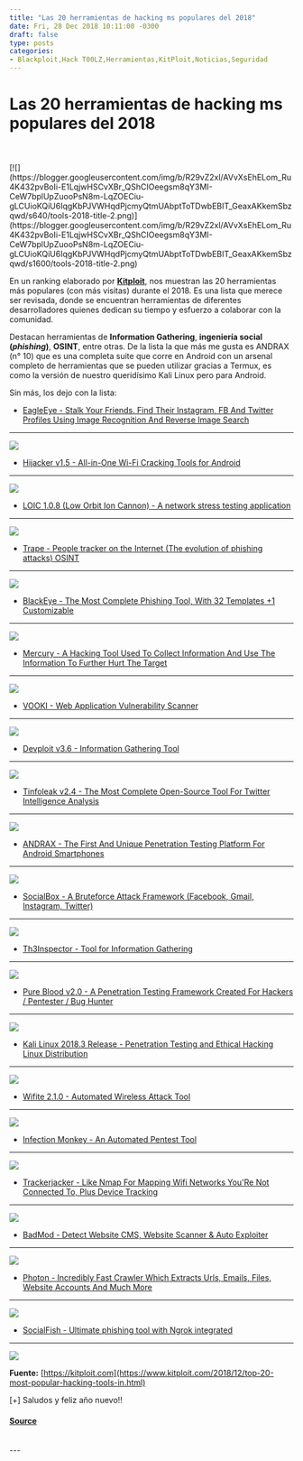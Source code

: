 ```yaml
---
title: "Las 20 herramientas de hacking ms populares del 2018"
date: Fri, 28 Dec 2018 10:11:00 -0300
draft: false
type: posts
categories: 
- Blackploit,Hack T00LZ,Herramientas,KitPloit,Noticias,Seguridad
---
```

# Las 20 herramientas de hacking ms populares del 2018

<br/>

<br/>
[![](https://blogger.googleusercontent.com/img/b/R29vZ2xl/AVvXsEhELom_Ru4K432pvBoIi-E1LqjwHSCvXBr_QShCIOeegsm8qY3MI-CeW7bplUpZuooPsN8m-LqZOECiu-gLCUioKQiU6IqgKbPJVWHqdPjcmyQtmUAbptToTDwbEBIT_GeaxAKkemSbzqwd/s640/tools-2018-title-2.png)](https://blogger.googleusercontent.com/img/b/R29vZ2xl/AVvXsEhELom_Ru4K432pvBoIi-E1LqjwHSCvXBr_QShCIOeegsm8qY3MI-CeW7bplUpZuooPsN8m-LqZOECiu-gLCUioKQiU6IqgKbPJVWHqdPjcmyQtmUAbptToTDwbEBIT_GeaxAKkemSbzqwd/s1600/tools-2018-title-2.png)

  

En un ranking elaborado por [**Kitploit**](https://www.kitploit.com/), nos muestran las 20 herramientas más populares (con más visitas) durante el 2018. Es una lista que merece ser revisada, donde se encuentran herramientas de diferentes desarrolladores quienes dedican su tiempo y esfuerzo a colaborar con la comunidad. 

  

Destacan herramientas de **Information Gathering**, **ingeniería social (_phishing_)**, **OSINT**, entre otras. De la lista la que más me gusta es ANDRAX (n° 10) que es una completa suite que corre en Android con un arsenal completo de herramientas que se pueden utilizar gracias a Termux, es como la versión de nuestro queridísimo Kali Linux pero para Android.

  

Sin más, los dejo con la lista:

  

-   [EagleEye - Stalk Your Friends. Find Their Instagram, FB And Twitter Profiles Using Image Recognition And Reverse Image Search](https://www.kitploit.com//2018/07/eagleeye-stalk-your-friends-find-their.html)
------------------------------------------------------------------------------------------------------------------------------------------------------------------------------------------------------------------

[![](https://blogger.googleusercontent.com/img/b/R29vZ2xl/AVvXsEi-dcX86p7Kc07TrwkCktuGmVk4jSpuHF_t9z5hyNacYaN4d67dWTIpDS12PeUGJ27k9Qn7JEk2VBPh-7bVNE7JPU_ZD62Iwj58l1A-Bh5ATGv7DzbIWLFPePG0FQCNppymBLpqjZzeVTE/s320/EagleEye_4.png)](https://blogger.googleusercontent.com/img/b/R29vZ2xl/AVvXsEi-dcX86p7Kc07TrwkCktuGmVk4jSpuHF_t9z5hyNacYaN4d67dWTIpDS12PeUGJ27k9Qn7JEk2VBPh-7bVNE7JPU_ZD62Iwj58l1A-Bh5ATGv7DzbIWLFPePG0FQCNppymBLpqjZzeVTE/s1600/EagleEye_4.png)

  

-   [Hijacker v1.5 - All-in-One Wi-Fi Cracking Tools for Android](https://www.kitploit.com//2018/04/hijacker-v15-all-in-one-wi-fi-cracking.html)
------------------------------------------------------------------------------------------------------------------------------------------------

[![](https://blogger.googleusercontent.com/img/b/R29vZ2xl/AVvXsEgDfxybBnmF3Ol0_KB1KvBcGQ_chVCeryN2WghtfxkmLg-9MUtwSLBSSni8HmVH-o6wvtJRgLBgBCi2bJn8w6j6_jwz2OqU8DR0VtTYzsmvJkZpJ8pkZNp1oHYpmIEuuluHKEt9p-QJKEk/s320/01_airodump_view.png)](https://blogger.googleusercontent.com/img/b/R29vZ2xl/AVvXsEgDfxybBnmF3Ol0_KB1KvBcGQ_chVCeryN2WghtfxkmLg-9MUtwSLBSSni8HmVH-o6wvtJRgLBgBCi2bJn8w6j6_jwz2OqU8DR0VtTYzsmvJkZpJ8pkZNp1oHYpmIEuuluHKEt9p-QJKEk/s640/01_airodump_view.png)

  

-   [LOIC 1.0.8 (Low Orbit Ion Cannon) - A network stress testing application](https://www.kitploit.com//2014/12/loic-108-low-orbit-ion-cannon-network.html)
------------------------------------------------------------------------------------------------------------------------------------------------------------

[![](https://blogger.googleusercontent.com/img/b/R29vZ2xl/AVvXsEj7MccKP1Z0C_13zMyUyNnhvMRZKQ2sux0rwnKHaEuQ310wfA2rJTjgm0tqYlBRlniBVq7rviEBlxQ1SGrkaFV6ivuCOIFT6WxwR5Uyx9veGAOs8ytt_lZhDkDSyDAxwS5qtaYE-6PWNLY/s320/LOIC.jpg)](https://blogger.googleusercontent.com/img/b/R29vZ2xl/AVvXsEj7MccKP1Z0C_13zMyUyNnhvMRZKQ2sux0rwnKHaEuQ310wfA2rJTjgm0tqYlBRlniBVq7rviEBlxQ1SGrkaFV6ivuCOIFT6WxwR5Uyx9veGAOs8ytt_lZhDkDSyDAxwS5qtaYE-6PWNLY/s1600/LOIC.jpg)

  

-   [Trape - People tracker on the Internet (The evolution of phishing attacks) OSINT](https://www.kitploit.com/2017/11/trape-people-tracker-on-internet-learn.html)
--------------------------------------------------------------------------------------------------------------------------------------------------------------------

[![](https://blogger.googleusercontent.com/img/b/R29vZ2xl/AVvXsEhMJuPXp9VlX0_q_OcISMjOPVkRqbEDwibCEt3ZgiZ2YcOXk9GBPBgbkvAsu-RWYbJ3Z3uJK9ZcZGLjSNA-KNu62olVFyQKFDwzyygPvkK2v0DpzzxVp2IMG9Z60gUnJaA6YRW0t2-guzw/s320/trape_1.png)](https://blogger.googleusercontent.com/img/b/R29vZ2xl/AVvXsEhMJuPXp9VlX0_q_OcISMjOPVkRqbEDwibCEt3ZgiZ2YcOXk9GBPBgbkvAsu-RWYbJ3Z3uJK9ZcZGLjSNA-KNu62olVFyQKFDwzyygPvkK2v0DpzzxVp2IMG9Z60gUnJaA6YRW0t2-guzw/s640/trape_1.png)

  

-   [BlackEye - The Most Complete Phishing Tool, With 32 Templates +1 Customizable](https://www.kitploit.com//2018/08/blackeye-most-complete-phishing-tool.html)
----------------------------------------------------------------------------------------------------------------------------------------------------------------

[![](https://blogger.googleusercontent.com/img/b/R29vZ2xl/AVvXsEhHdVxEaklKUhnQp6zUaXJomhN2o33ROB-LdM85cvkXHjC0B0C3OvLY9AxzAMVchvkTsFWZTNbntSkbWXyxE5R796xQQnb5JcKLYhPnS3XJYlyuQEbK4sz5-iQEl7RRjMqFNovnsL7ouH5L/s320/blackeye_1.png)](https://blogger.googleusercontent.com/img/b/R29vZ2xl/AVvXsEhHdVxEaklKUhnQp6zUaXJomhN2o33ROB-LdM85cvkXHjC0B0C3OvLY9AxzAMVchvkTsFWZTNbntSkbWXyxE5R796xQQnb5JcKLYhPnS3XJYlyuQEbK4sz5-iQEl7RRjMqFNovnsL7ouH5L/s640/blackeye_1.png)

  

-   [Mercury - A Hacking Tool Used To Collect Information And Use The Information To Further Hurt The Target](https://www.kitploit.com//2018/04/mercury-hacking-tool-used-to-collect.html)
------------------------------------------------------------------------------------------------------------------------------------------------------------------------------------------

[![](https://blogger.googleusercontent.com/img/b/R29vZ2xl/AVvXsEgN1PBmUcbRJFBRYcIrxMmOR6DNBNbig8SzfUUs7ABdf3VAOhJI_ERHvMGk4mkLVUhbbN2srJYxZxHlqhPao2knccyYtiWMcEkFoGHZPDeJYaOBeEfPvLsoGi3DnmlyQpefx1tVftAXslA/s320/Mercury.png)](https://blogger.googleusercontent.com/img/b/R29vZ2xl/AVvXsEgN1PBmUcbRJFBRYcIrxMmOR6DNBNbig8SzfUUs7ABdf3VAOhJI_ERHvMGk4mkLVUhbbN2srJYxZxHlqhPao2knccyYtiWMcEkFoGHZPDeJYaOBeEfPvLsoGi3DnmlyQpefx1tVftAXslA/s640/Mercury.png)

  

-   [VOOKI - Web Application Vulnerability Scanner](https://www.kitploit.com//2018/06/vooki-web-application-vulnerability.html)
-------------------------------------------------------------------------------------------------------------------------------

[![](https://blogger.googleusercontent.com/img/b/R29vZ2xl/AVvXsEhQP-PSoF95sN85Efc-k5p-fSIwoPf7I7tDTlu3Bj-jFa-OcOMnOI8JSlM7cgEYAembuhe4ZzMoSpuIHlbU9xusc6sDRaBYIOOwfvp9zSX-a8XdL2Ymm32Rd6HNgbg3NIUrg5cOhlA1DD0/s320/vooki_image.png)](https://blogger.googleusercontent.com/img/b/R29vZ2xl/AVvXsEhQP-PSoF95sN85Efc-k5p-fSIwoPf7I7tDTlu3Bj-jFa-OcOMnOI8JSlM7cgEYAembuhe4ZzMoSpuIHlbU9xusc6sDRaBYIOOwfvp9zSX-a8XdL2Ymm32Rd6HNgbg3NIUrg5cOhlA1DD0/s640/vooki_image.png)

  

-   [Devploit v3.6 - Information Gathering Tool](https://www.kitploit.com//2018/07/devploit-v36-information-gathering-tool.html)
--------------------------------------------------------------------------------------------------------------------------------

[![](https://blogger.googleusercontent.com/img/b/R29vZ2xl/AVvXsEj2bFbY5dW-SNaQwdhkWXC-dog0IS8iqqQtQinmKDo2cR_dYAwbgCT60MFsAvfIi347Km9dz2cS4_qQw9z7jN4iFWJz_7ey36jsS_BK33FufMjbmzZxwhpCwVmfli1_G8wpNtb3f-pP2Vw/s320/Devploit_8.png)](https://blogger.googleusercontent.com/img/b/R29vZ2xl/AVvXsEj2bFbY5dW-SNaQwdhkWXC-dog0IS8iqqQtQinmKDo2cR_dYAwbgCT60MFsAvfIi347Km9dz2cS4_qQw9z7jN4iFWJz_7ey36jsS_BK33FufMjbmzZxwhpCwVmfli1_G8wpNtb3f-pP2Vw/s640/Devploit_8.png)

  

-   [Tinfoleak v2.4 - The Most Complete Open-Source Tool For Twitter Intelligence Analysis](https://www.kitploit.com//2018/04/tinfoleak-v24-most-complete-open-source.html)
---------------------------------------------------------------------------------------------------------------------------------------------------------------------------

[![](https://blogger.googleusercontent.com/img/b/R29vZ2xl/AVvXsEi8X3m8RzdCS_nCbap0Q4GXjKNmwGdaDe6f_3c3CY_FP4t29hMCbnkxkcHSWgIl3xN3zFc_-NZkiFtpSeFM-2uI4F7inhJGJZch0zNQkg0uffFVVsVOMHD0K0mA5pT0KyC8gq95gNU9tak/s320/tinfoleak-ui.png)](https://blogger.googleusercontent.com/img/b/R29vZ2xl/AVvXsEi8X3m8RzdCS_nCbap0Q4GXjKNmwGdaDe6f_3c3CY_FP4t29hMCbnkxkcHSWgIl3xN3zFc_-NZkiFtpSeFM-2uI4F7inhJGJZch0zNQkg0uffFVVsVOMHD0K0mA5pT0KyC8gq95gNU9tak/s640/tinfoleak-ui.png)

  
  

-   [ANDRAX - The First And Unique Penetration Testing Platform For Android Smartphones](https://www.kitploit.com//2018/10/andrax-first-and-unique-penetration.html)
--------------------------------------------------------------------------------------------------------------------------------------------------------------------

[![](https://blogger.googleusercontent.com/img/b/R29vZ2xl/AVvXsEiEmefJzyGJ4iAoGI6xIOZwEAopY4d4V2qdoS3cvR4nXwaHNgtR74asvMnIJmy5X8pnzgOOOMdbk8_Ji-HL8h_NjjeKpB-xHFl4S2O0KWkefDn__gAknPEUU5Auht4OAewaz3nSNipQrLV9/s320/andrax.png)](https://blogger.googleusercontent.com/img/b/R29vZ2xl/AVvXsEiEmefJzyGJ4iAoGI6xIOZwEAopY4d4V2qdoS3cvR4nXwaHNgtR74asvMnIJmy5X8pnzgOOOMdbk8_Ji-HL8h_NjjeKpB-xHFl4S2O0KWkefDn__gAknPEUU5Auht4OAewaz3nSNipQrLV9/s640/andrax.png)

  

-   [SocialBox - A Bruteforce Attack Framework (Facebook, Gmail, Instagram, Twitter)](https://www.kitploit.com//2018/09/socialbox-bruteforce-attack-framework.html)
-------------------------------------------------------------------------------------------------------------------------------------------------------------------

[![](https://blogger.googleusercontent.com/img/b/R29vZ2xl/AVvXsEgVdZ1YKJW22k4QkKAb8iZTJdGdHGrMLHNxyqsic05fLzmjFbVGjMJzYjEl6oFS989M5d2kMVpOOXj-Sjsvpy8XQHxaiaxgzb6lRIDbHgk5Qisbk0NnZqfVyn8ABTDMIpDTondI78JltgSQ/s320/SocialBox_1_sb.png)](https://blogger.googleusercontent.com/img/b/R29vZ2xl/AVvXsEgVdZ1YKJW22k4QkKAb8iZTJdGdHGrMLHNxyqsic05fLzmjFbVGjMJzYjEl6oFS989M5d2kMVpOOXj-Sjsvpy8XQHxaiaxgzb6lRIDbHgk5Qisbk0NnZqfVyn8ABTDMIpDTondI78JltgSQ/s640/SocialBox_1_sb.png)

  

-   [Th3Inspector - Tool for Information Gathering](https://www.kitploit.com//2018/03/th3inspector-tool-for-information.html)
-----------------------------------------------------------------------------------------------------------------------------

[![](https://blogger.googleusercontent.com/img/b/R29vZ2xl/AVvXsEi4FPvfZOePwrPP99Pl9s163ra21HXhjaT4MpA9fWSovIN9ADeQJdzIxDbwCgNSRU19mzeH-8H7cHrt5KN6cJVUilWZB_eXnu4oRKNKNvXKTchksjhc-B7VQdGGE7sG7bA6wk36glSuVa0/s320/Th3inspector_5.png)](https://blogger.googleusercontent.com/img/b/R29vZ2xl/AVvXsEi4FPvfZOePwrPP99Pl9s163ra21HXhjaT4MpA9fWSovIN9ADeQJdzIxDbwCgNSRU19mzeH-8H7cHrt5KN6cJVUilWZB_eXnu4oRKNKNvXKTchksjhc-B7VQdGGE7sG7bA6wk36glSuVa0/s640/Th3inspector_5.png)

  

-   [Pure Blood v2.0 - A Penetration Testing Framework Created For Hackers / Pentester / Bug Hunter](https://www.kitploit.com//2018/07/pure-blood-v20-penetration-testing.html)
-------------------------------------------------------------------------------------------------------------------------------------------------------------------------------

[![](https://blogger.googleusercontent.com/img/b/R29vZ2xl/AVvXsEjxKIhPBbnZ7vOi3lsHZ7HKjSwEZBc2UE3kyYxuEmxnyFUrIXqB5pkAeILEWHGgl_H7nzgdkbmT33gA0CrLK83A0Xn7TkcwTlb156CwyZ_MOSYqTYmkS5OTFopZCXjxKdNTYfVzLOM9oQJk/s320/pureblood.png)](https://blogger.googleusercontent.com/img/b/R29vZ2xl/AVvXsEjxKIhPBbnZ7vOi3lsHZ7HKjSwEZBc2UE3kyYxuEmxnyFUrIXqB5pkAeILEWHGgl_H7nzgdkbmT33gA0CrLK83A0Xn7TkcwTlb156CwyZ_MOSYqTYmkS5OTFopZCXjxKdNTYfVzLOM9oQJk/s1600/pureblood.png)

  

-   [Kali Linux 2018.3 Release - Penetration Testing and Ethical Hacking Linux Distribution](https://www.kitploit.com//2018/08/kali-linux-20183-release-penetration.html)
-------------------------------------------------------------------------------------------------------------------------------------------------------------------------

[![](https://blogger.googleusercontent.com/img/b/R29vZ2xl/AVvXsEjD4BIh4y20nQbouadmPqEJFeSJdrU1JGLYiVgKK1Ss5rd9kZip6LWPCgPQKWN4xTn7QET00Y48hMo_vioffM5Qv1fgBLoT2SR6jQ9kJPDULZKSaF9QlNTvNQUPcLRm-pqH3ui4fffPtK4/s320/kali-release.png)](https://blogger.googleusercontent.com/img/b/R29vZ2xl/AVvXsEjD4BIh4y20nQbouadmPqEJFeSJdrU1JGLYiVgKK1Ss5rd9kZip6LWPCgPQKWN4xTn7QET00Y48hMo_vioffM5Qv1fgBLoT2SR6jQ9kJPDULZKSaF9QlNTvNQUPcLRm-pqH3ui4fffPtK4/s640/kali-release.png)

  

-   [Wifite 2.1.0 - Automated Wireless Attack Tool](https://www.kitploit.com//2018/06/wifite-210-automated-wireless-attack.html)
--------------------------------------------------------------------------------------------------------------------------------

[![](https://blogger.googleusercontent.com/img/b/R29vZ2xl/AVvXsEhw_ACefVxYkDoVRVdYxhyphenhyphenFZqU_KbcwbeCUBkYt87S6mTkCgj0bjLfG9m2gbXiTFHyJIqEWPiHswg2hnGVhVGrCc3744YCIwo-bhVl_oRiMTnIaasWpB-GT-Fny1dyUu1j2BwZpS2I_2eE/s320/wifite2_4.png)](https://blogger.googleusercontent.com/img/b/R29vZ2xl/AVvXsEhw_ACefVxYkDoVRVdYxhyphenhyphenFZqU_KbcwbeCUBkYt87S6mTkCgj0bjLfG9m2gbXiTFHyJIqEWPiHswg2hnGVhVGrCc3744YCIwo-bhVl_oRiMTnIaasWpB-GT-Fny1dyUu1j2BwZpS2I_2eE/s640/wifite2_4.png)

  

-   [Infection Monkey - An Automated Pentest Tool](https://www.kitploit.com//2018/04/infection-monkey-automated-pentest-tool.html)
----------------------------------------------------------------------------------------------------------------------------------

[![](https://blogger.googleusercontent.com/img/b/R29vZ2xl/AVvXsEjyp7HNL0cZSTvaKhzg-YXPyIkbJYvi4gMR8HCzBZoUgisNp7Yh8v2aqGjxssDtCcaKKmG9ytK44GypKlca8shYffKFkrFguSVTiSmDEUi6uCphakYeQiESSqIL4_ymLN3GJuocwmvrie0/s320/monkey_1_map-full.png)](https://blogger.googleusercontent.com/img/b/R29vZ2xl/AVvXsEjyp7HNL0cZSTvaKhzg-YXPyIkbJYvi4gMR8HCzBZoUgisNp7Yh8v2aqGjxssDtCcaKKmG9ytK44GypKlca8shYffKFkrFguSVTiSmDEUi6uCphakYeQiESSqIL4_ymLN3GJuocwmvrie0/s640/monkey_1_map-full.png)

  

-   [Trackerjacker - Like Nmap For Mapping Wifi Networks You'Re Not Connected To, Plus Device Tracking](https://www.kitploit.com//2018/07/trackerjacker-like-nmap-for-mapping.html)
-----------------------------------------------------------------------------------------------------------------------------------------------------------------------------------

[![](https://blogger.googleusercontent.com/img/b/R29vZ2xl/AVvXsEinqTnTN5HPWIItSlEtT93otiTtHCeZWBE66bVRPKuDPmHVsiCJzFIlZ_GvxQxnRb_feUW2fl2JIwmKJR8-6lBXut5J1Rl3hvjlrN3CPoznU9ysdAbnBHcKpt5Vg-pcJ-HXyCYnUz_j4UU/s320/Trackerjacker.png)](https://blogger.googleusercontent.com/img/b/R29vZ2xl/AVvXsEinqTnTN5HPWIItSlEtT93otiTtHCeZWBE66bVRPKuDPmHVsiCJzFIlZ_GvxQxnRb_feUW2fl2JIwmKJR8-6lBXut5J1Rl3hvjlrN3CPoznU9ysdAbnBHcKpt5Vg-pcJ-HXyCYnUz_j4UU/s1600/Trackerjacker.png)

  

-   [BadMod - Detect Website CMS, Website Scanner & Auto Exploiter](https://www.kitploit.com//2018/04/badmod-badmod-detect-website-cms.html)
--------------------------------------------------------------------------------------------------------------------------------------------

[![](https://blogger.googleusercontent.com/img/b/R29vZ2xl/AVvXsEgi2mngi6KisHyPhWI2HzRrCorOdAqMFHXyAn4uszqsxUVFlQu_1p6bQQW6J-rlqXrtsRcqIB8YpcGPWMgEdoeQR-dDYAeT1qOU3mmPrVyZrowFRz1XJJNWDYoIvlCUyy1-k9eBUz4IjkE/s320/BadMod_1.png)](https://blogger.googleusercontent.com/img/b/R29vZ2xl/AVvXsEgi2mngi6KisHyPhWI2HzRrCorOdAqMFHXyAn4uszqsxUVFlQu_1p6bQQW6J-rlqXrtsRcqIB8YpcGPWMgEdoeQR-dDYAeT1qOU3mmPrVyZrowFRz1XJJNWDYoIvlCUyy1-k9eBUz4IjkE/s1600/BadMod_1.png)

  

-   [Photon - Incredibly Fast Crawler Which Extracts Urls, Emails, Files, Website Accounts And Much More](https://www.kitploit.com//2018/07/photon-incredibly-fast-crawler-which.html)
--------------------------------------------------------------------------------------------------------------------------------------------------------------------------------------

[![](https://blogger.googleusercontent.com/img/b/R29vZ2xl/AVvXsEivx0gsrpYi1ohzdXbd4tP4NibPJRe43JevieXshmE-DrDOh12G1HIL_zXYNOYWEJ6-c4JSdK5sHG8hSumHOIgKZ3vLP-q01J_WzW6D4ygRbhqLN1kM7Hx2XXCjZKnBByLRxYTh7xU0Dj4/s320/Photon_1.png)](https://blogger.googleusercontent.com/img/b/R29vZ2xl/AVvXsEivx0gsrpYi1ohzdXbd4tP4NibPJRe43JevieXshmE-DrDOh12G1HIL_zXYNOYWEJ6-c4JSdK5sHG8hSumHOIgKZ3vLP-q01J_WzW6D4ygRbhqLN1kM7Hx2XXCjZKnBByLRxYTh7xU0Dj4/s640/Photon_1.png)

  

-   [SocialFish - Ultimate phishing tool with Ngrok integrated](https://www.kitploit.com//2018/01/socialfish-ultimate-phishing-tool-with.html)
----------------------------------------------------------------------------------------------------------------------------------------------

[![](https://blogger.googleusercontent.com/img/b/R29vZ2xl/AVvXsEinzGD6KiZ7DrHYv96MP-CrVRBo8-AHyWlGj1jXsj2C8uIAJlZIdH6pvZzMGckQ2K7UGaypH0Gxtc2r5Rtx5KlmI4smS3RpBSUbhbIqrYUtBMFN2b9SU6ypY_o1zWqIRwosoV8M6-eECVQ/s320/SocialFish_3_sc.png)](https://blogger.googleusercontent.com/img/b/R29vZ2xl/AVvXsEinzGD6KiZ7DrHYv96MP-CrVRBo8-AHyWlGj1jXsj2C8uIAJlZIdH6pvZzMGckQ2K7UGaypH0Gxtc2r5Rtx5KlmI4smS3RpBSUbhbIqrYUtBMFN2b9SU6ypY_o1zWqIRwosoV8M6-eECVQ/s640/SocialFish_3_sc.png)

  
**Fuente:** [https://kitploit.com](https://www.kitploit.com/2018/12/top-20-most-popular-hacking-tools-in.html)  
  
\[+\] Saludos y feliz año nuevo!!

#### [Source](http://www.blackploit.com/2018/12/las-20-herramientas-de-hacking-mas.html)

<br/>
---
